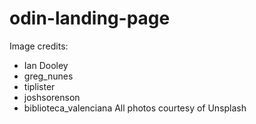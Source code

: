 # odin-landing-page
Image credits:
- Ian Dooley
- greg_nunes
- tiplister
- joshsorenson
- biblioteca_valenciana
All photos courtesy of Unsplash

